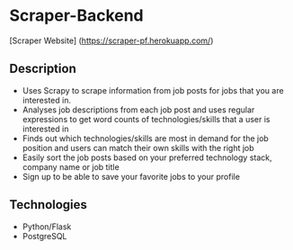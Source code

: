 # Scraper-Backend

[Scraper Website] (https://scraper-pf.herokuapp.com/)

## Description
* Uses Scrapy to scrape information from job posts for jobs that you are interested in.
* Analyses job descriptions from each job post and uses regular expressions to get word counts of technologies/skills that a user is interested in
* Finds out which technologies/skills are most in demand for the job position and users can match their own skills with the right job
* Easily sort the job posts based on your preferred technology stack, company name or job title
* Sign up to be able to save your favorite jobs to your profile

## Technologies
* Python/Flask 
* PostgreSQL


